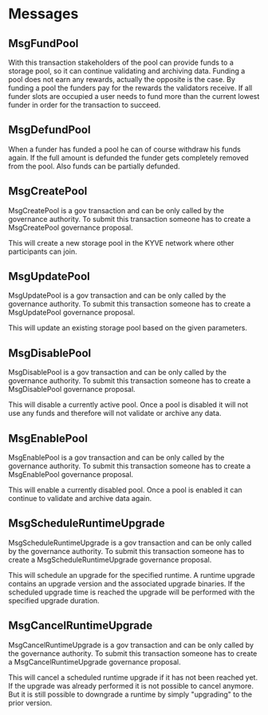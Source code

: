 <!--
order: 4
-->

# Messages

## MsgFundPool

With this transaction stakeholders of the pool can provide funds to a storage pool, so it can continue
validating and archiving data. Funding a pool does not earn any rewards, actually the opposite is the case.
By funding a pool the funders pay for the rewards the validators receive. If all funder 
slots are occupied a user needs to fund more than the current lowest funder in order for
the transaction to succeed.

## MsgDefundPool

When a funder has funded a pool he can of course withdraw his funds again. If the full amount is defunded the funder
gets completely removed from the pool. Also funds can be partially defunded.

## MsgCreatePool

MsgCreatePool is a gov transaction and can be only called by the governance authority. To submit this transaction
someone has to create a MsgCreatePool governance proposal.

This will create a new storage pool in the KYVE network where other participants can join.

## MsgUpdatePool

MsgUpdatePool is a gov transaction and can be only called by the governance authority. To submit this transaction
someone has to create a MsgUpdatePool governance proposal.

This will update an existing storage pool based on the given parameters.

## MsgDisablePool

MsgDisablePool is a gov transaction and can be only called by the governance authority. To submit this transaction
someone has to create a MsgDisablePool governance proposal.

This will disable a currently active pool. Once a pool is disabled it will not use any funds and therefore will not
validate or archive any data.

## MsgEnablePool

MsgEnablePool is a gov transaction and can be only called by the governance authority. To submit this transaction
someone has to create a MsgEnablePool governance proposal.

This will enable a currently disabled pool. Once a pool is enabled it can continue to validate and archive data again.

## MsgScheduleRuntimeUpgrade

MsgScheduleRuntimeUpgrade is a gov transaction and can be only called by the governance authority. To submit 
this transaction someone has to create a MsgScheduleRuntimeUpgrade governance proposal.

This will schedule an upgrade for the specified runtime. A runtime upgrade contains an upgrade version and the 
associated upgrade binaries. If the scheduled upgrade time is reached the upgrade will be performed with the
specified upgrade duration.

## MsgCancelRuntimeUpgrade

MsgCancelRuntimeUpgrade is a gov transaction and can be only called by the governance authority. To submit 
this transaction someone has to create a MsgCancelRuntimeUpgrade governance proposal.

This will cancel a scheduled runtime upgrade if it has not been reached yet. If the upgrade was already performed
it is not possible to cancel anymore. But it is still possible to downgrade a runtime by simply "upgrading" to the
prior version.
